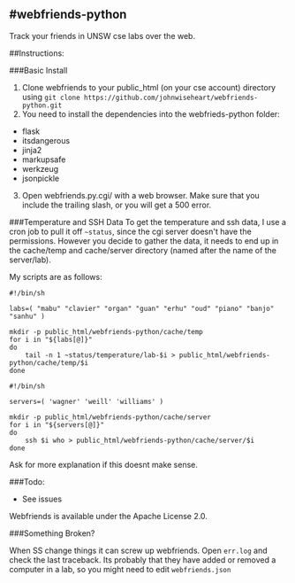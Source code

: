 #webfriends-python
------------
Track your friends in UNSW cse labs over the web.


##Instructions:

###Basic Install
1. Clone webfriends to your public_html (on your cse account) directory using `git clone https://github.com/johnwiseheart/webfriends-python.git`
2. You need to install the dependencies into the webfrieds-python folder:
 - flask
 - itsdangerous
 - jinja2
 - markupsafe
 - werkzeug
 - jsonpickle
3. Open webfriends.py.cgi/ with a web browser. Make sure that you include the trailing slash, or you will get a 500 error.

###Temperature and SSH Data
To get the temperature and ssh data, I use a cron job to pull it off `~status`, since the cgi server doesn't have the permissions.
However you decide to gather the data, it needs to end up in the cache/temp and cache/server directory (named after the name of the server/lab).

My scripts are as follows:
    
```shell
#!/bin/sh

labs=( "mabu" "clavier" "organ" "guan" "erhu" "oud" "piano" "banjo" "sanhu" )

mkdir -p public_html/webfriends-python/cache/temp
for i in "${labs[@]}"
do
    tail -n 1 ~status/temperature/lab-$i > public_html/webfriends-python/cache/temp/$i
done
```

```shell
#!/bin/sh

servers=( 'wagner' 'weill' 'williams' )

mkdir -p public_html/webfriends-python/cache/server
for i in "${servers[@]}"
do
    ssh $i who > public_html/webfriends-python/cache/server/$i
done
```

Ask for more explanation if this doesnt make sense.


###Todo:
 - See issues

Webfriends is available under the Apache License 2.0.

###Something Broken?

When SS change things it can screw up webfriends. Open `err.log` and check the last traceback. Its probably that they have added or removed a computer in a lab, so you might need to edit `webfriends.json`
